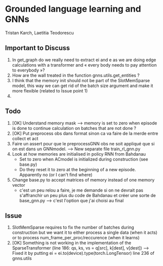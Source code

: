 # Grounded language learning and GNNs

Tristan Karch, Laetitia Teodorescu

## Important to Discuss

1. In get_graph do we really need to extract ei and e as we are doing edge calculations with a transformer and « every body needs to pay attention to everybody »?
2. How are the wall treated in the function gnns.utils.get_entities ?
3. I think that the memory init should not be part of the SlotMemSparse model, this way we can get rid of the batch size argument and make it more flexible (related to Issue point 1)
4. 
	
## Todo
1. [OK] Understand memory mask —> memory is set to zero when episode is done to continue calculation on batches that are not done ?
3. [OK] Put preprocess obs dans format sinon ca va faire de la merde entre collect et act
4. Faire un assert pour que le preprocessGNN obs ne soit appliqué que si on est dans un GNNmodel. --> New separate file train\_rl_gnn.py 
5. Look at how memories are initialised in policy RNN from Bahdanau
	- Set to zero when ACmodel is initialized during construction (see base.py) 
	- Do they reset it to zero at the beginning of a new episode. Apparently no (or I can't find where)
6. Change base.py to accept matrices of memory instead of one memory vector
	- c'est un peu relou a faire, je me demande si on ne devrait pas s'affranchir un peu plus du code de Bahdanau et créer une sorte de base_gnn.py --> c'est l'option que j'ai choisi au final

## Issue
1. SlotMemSparse requires to fix the number of batches during construction but we want it to either process a single data (when it acts) or to process num\_frame\_per\_proc/reccurence (when it learns)
2. [OK] Something is not working in the implementation of the SparseTransformer (line 186:  qs, ks, vs = q[src], k[dest], v[dest])
--> Fixed it by putting ei = ei.to(device).type(torch.LongTensor) line 236 of gnns.utils
      